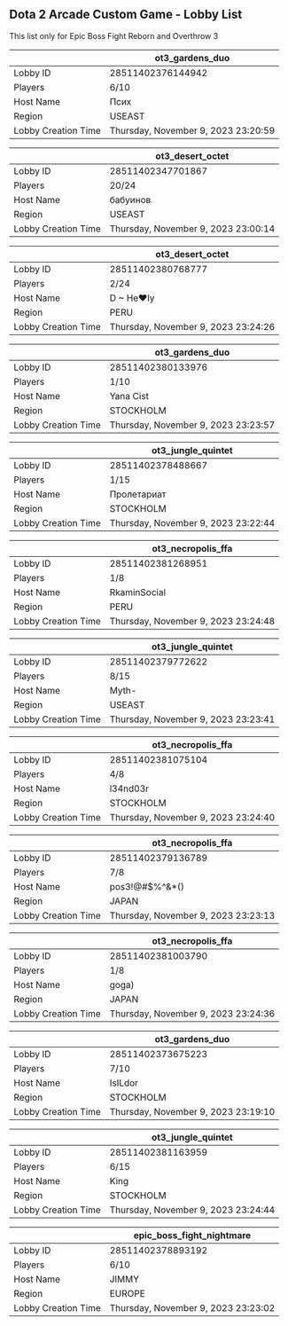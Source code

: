 ## Dota 2 Arcade Custom Game - Lobby List

This list only for Epic Boss Fight Reborn and Overthrow 3

|  | ot3_gardens_duo |
| ------ | ------ |
| Lobby ID | 28511402376144942 |
| Players | 6/10 |
| Host Name | Псих |
| Region | USEAST |
| Lobby Creation Time | Thursday, November 9, 2023 23:20:59 |


|  | ot3_desert_octet |
| ------ | ------ |
| Lobby ID | 28511402347701867 |
| Players | 20/24 |
| Host Name | бабуинов |
| Region | USEAST |
| Lobby Creation Time | Thursday, November 9, 2023 23:00:14 |


|  | ot3_desert_octet |
| ------ | ------ |
| Lobby ID | 28511402380768777 |
| Players | 2/24 |
| Host Name | D ~ He♥ly |
| Region | PERU |
| Lobby Creation Time | Thursday, November 9, 2023 23:24:26 |


|  | ot3_gardens_duo |
| ------ | ------ |
| Lobby ID | 28511402380133976 |
| Players | 1/10 |
| Host Name | Yana Cist |
| Region | STOCKHOLM |
| Lobby Creation Time | Thursday, November 9, 2023 23:23:57 |


|  | ot3_jungle_quintet |
| ------ | ------ |
| Lobby ID | 28511402378488667 |
| Players | 1/15 |
| Host Name | Пролетариат |
| Region | STOCKHOLM |
| Lobby Creation Time | Thursday, November 9, 2023 23:22:44 |


|  | ot3_necropolis_ffa |
| ------ | ------ |
| Lobby ID | 28511402381268951 |
| Players | 1/8 |
| Host Name | RkaminSocial |
| Region | PERU |
| Lobby Creation Time | Thursday, November 9, 2023 23:24:48 |


|  | ot3_jungle_quintet |
| ------ | ------ |
| Lobby ID | 28511402379772622 |
| Players | 8/15 |
| Host Name | Myth- |
| Region | USEAST |
| Lobby Creation Time | Thursday, November 9, 2023 23:23:41 |


|  | ot3_necropolis_ffa |
| ------ | ------ |
| Lobby ID | 28511402381075104 |
| Players | 4/8 |
| Host Name | l34nd03r |
| Region | STOCKHOLM |
| Lobby Creation Time | Thursday, November 9, 2023 23:24:40 |


|  | ot3_necropolis_ffa |
| ------ | ------ |
| Lobby ID | 28511402379136789 |
| Players | 7/8 |
| Host Name | pos3!@#$%^&*() |
| Region | JAPAN |
| Lobby Creation Time | Thursday, November 9, 2023 23:23:13 |


|  | ot3_necropolis_ffa |
| ------ | ------ |
| Lobby ID | 28511402381003790 |
| Players | 1/8 |
| Host Name | goga) |
| Region | JAPAN |
| Lobby Creation Time | Thursday, November 9, 2023 23:24:36 |


|  | ot3_gardens_duo |
| ------ | ------ |
| Lobby ID | 28511402373675223 |
| Players | 7/10 |
| Host Name | IsILdor |
| Region | STOCKHOLM |
| Lobby Creation Time | Thursday, November 9, 2023 23:19:10 |


|  | ot3_jungle_quintet |
| ------ | ------ |
| Lobby ID | 28511402381163959 |
| Players | 6/15 |
| Host Name | King |
| Region | STOCKHOLM |
| Lobby Creation Time | Thursday, November 9, 2023 23:24:44 |


|  | epic_boss_fight_nightmare |
| ------ | ------ |
| Lobby ID | 28511402378893192 |
| Players | 6/10 |
| Host Name | JIMMY |
| Region | EUROPE |
| Lobby Creation Time | Thursday, November 9, 2023 23:23:02 |


